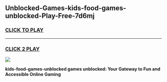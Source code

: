 
## Unblocked-Games-kids-food-games-unblocked-Play-Free-7d6mj
<h3>
<a href="https://premium76.site?title=kids-food-games-unblocked&ref=10A">CLICK TO PLAY</a></h3>
<hr>

<h3>
<a href="https://premium76.site?title=kids-food-games-unblocked&ref=10A">CLICK 2 PLAY</a>
  
</h3>

<a href="https://premium76.site?title=kids-food-games-unblocked&ref=10A"><img src="https://clearcache.store/games.png"></a>


**kids-food-games-unblocked games unblocked: Your Gateway to Fun and Accessible Online Gaming**
